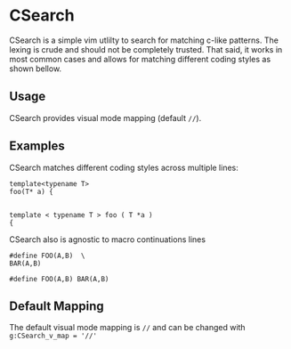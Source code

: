 # CSearch

CSearch is a simple vim utlilty to search for matching c-like patterns. The
lexing is crude and should not be completely trusted. That said, it works in
most common cases and allows for matching different coding styles as shown
bellow.

## Usage
CSearch provides visual mode mapping (default `//`).

## Examples
CSearch matches different coding styles across multiple lines:
```
template<typename T>
foo(T* a) {


template < typename T > foo ( T *a )
{
```

CSearch also is agnostic to macro continuations lines
```
#define FOO(A,B)  \
BAR(A,B)

#define FOO(A,B) BAR(A,B)
```

## Default Mapping
The default visual mode mapping is `//` and can be changed with
`g:CSearch_v_map = '//'`
